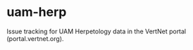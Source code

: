 uam-herp
========

Issue tracking for UAM Herpetology data in the VertNet portal (portal.vertnet.org).
